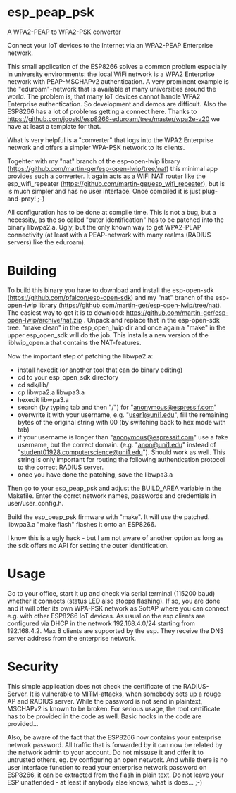 # esp_peap_psk
A WPA2-PEAP to WPA2-PSK converter

Connect your IoT devices to the Internet via an WPA2-PEAP Enterprise network.

This small application of the ESP8266 solves a common problem especially in university environments: the local WiFi network is a WPA2 Enterprise network with PEAP-MSCHAPv2 authentication. A very prominent example is the "eduroam"-network that is available at many universities around the world. The problem is, that many IoT devices cannot handle WPA2 Enterprise authentication. So development and demos are difficult. Also the ESP8266 has a lot of problems getting a connect here. Thanks to https://github.com/joostd/esp8266-eduroam/tree/master/wpa2e-v20 we have at least a template for that.

What is very helpful is a "converter" that logs into the WPA2 Enterprise network and offers a simpler WPA-PSK network to its clients.

Togehter with  my "nat" branch of the esp-open-lwip library (https://github.com/martin-ger/esp-open-lwip/tree/nat) this minimal app provides such a converter. It again acts as a WiFi NAT router like the esp_wifi_repeater (https://github.com/martin-ger/esp_wifi_repeater), but is is much simpler and has no user interface. Once compiled it is just plug-and-pray! ;-)

All configuration has to be done at compile time. This is not a bug, but a necessity, as the so called "outer identification" has to be patched into the binary libwpa2.a. Ugly, but the only known way to get WPA2-PEAP connectivity (at least with a PEAP-network with many realms (RADIUS servers) like the eduroam).

# Building
To build this binary you have to download and install the esp-open-sdk (https://github.com/pfalcon/esp-open-sdk) and my "nat" branch of the esp-open-lwip library (https://github.com/martin-ger/esp-open-lwip/tree/nat). The easiest way to get it is to download:
https://github.com/martin-ger/esp-open-lwip/archive/nat.zip . Unpack and replace that in the esp-open-sdk tree. "make clean" in the esp_open_lwip dir and once again a "make" in the upper esp_open_sdk will do the job. This installs a new version of the liblwip_open.a that contains the NAT-features.

Now the important step of patching the libwpa2.a:
- install hexedit (or another tool that can do binary editing)
- cd to your esp_open_sdk directory
- cd sdk/lib/
- cp libwpa2.a libwpa3.a
- hexedit libwpa3.a
- search (by typing tab and then "/") for "anonymous@espressif.com"
- overwrite it with your username, e.g. "user1@uni1.edu", fill the remaining bytes of the original string with 00 (by switching back to hex mode with tab)
- if your username is longer than "anonymous@espressif.com" use a fake username, but the correct domain. (e.g. "anon@uni1.edu" instead of "student01928.computerscience@uni1.edu"). Should work as well. This string is only important for routing the following authentication protocol to the correct RADIUS server.
- once you have done the patching, save the libwpa3.a 

Then go to your esp_peap_psk and adjust the BUILD_AREA variable in the Makefile. Enter the corrct network names, passwords and credentials in user/user_config.h.

Build the esp_peap_psk firmware with "make". It will use the patched. libwpa3.a "make flash" flashes it onto an ESP8266.

I know this is a ugly hack - but I am not aware of another option as long as the sdk offers no API for setting the outer identification.

# Usage
Go to your office, start it up and check via serial terminal (115200 baud) whether it connects (status LED also stopps flashing). If so, you are done and it will offer its own WPA-PSK network as SoftAP where you can connect e.g. with other ESP8266 IoT devices. As usual on the esp clients are configured via DHCP in the network 192.168.4.0/24 starting from 192.168.4.2. Max 8 clients are supported by the esp. They receive the DNS server address from the enterprise network.

# Security
This simple application does not check the certificate of the RADIUS-Server. It is vulnerable to MITM-attacks, when somebody sets up a rouge AP and RADIUS server. While the password is not send in plaintext, MSCHAPv2 is known to be broken. For serious usage, the root certificate has to be provided in the code as well. Basic hooks in the code are provided... 

Also, be aware of the fact that the ESP8266 now contains your enterprise network password. All traffic that is forwarded by it can now be related by the network admin to your account. Do not missuse it and offer it to untrusted others, eg. by configuring an open network. And while there is no user interface function to read your enterprise network password on ESP8266, it can be extracted from the flash in plain text. Do not leave your ESP unattended - at least if anybody else knows, what is does... ;-)
